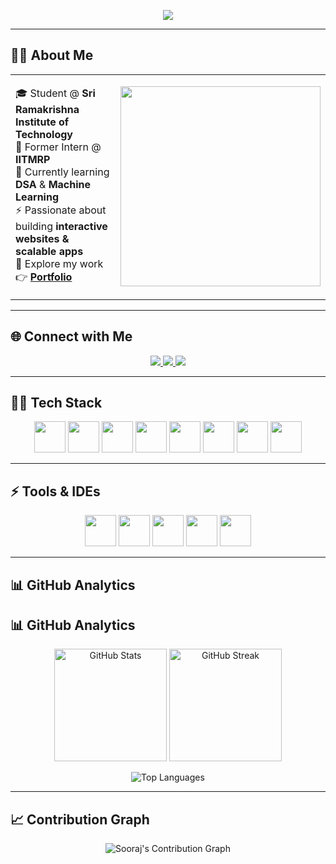 <p align="center">
  <img src="https://readme-typing-svg.herokuapp.com?font=Fira+Code&pause=1000&color=F75C7E&center=true&vCenter=true&width=500&lines=Hi+there+👋+I'm+Sooraj+R+Nair;Welcome+to+my+GitHub!">
</p>

---

## 👨‍💻 About Me  

<table>
<tr>
<td>

🎓 Student @ **Sri Ramakrishna Institute of Technology**  
💼 Former Intern @ **IITMRP**  
🌱 Currently learning **DSA** & **Machine Learning**  
⚡ Passionate about building **interactive websites & scalable apps**  
🔭 Explore my work 👉 [**Portfolio**](https://sooraj-me.github.io/portfolio/)  

</td>
<td>
  <img width="320" src="https://media.giphy.com/media/qgQUggAC3Pfv687qPC/giphy.gif">
</td>
</tr>
</table>

---

## 🌐 Connect with Me  

<p align="center">
  <a href="https://www.linkedin.com/in/sooraj-r-nair-38757925a" target="_blank">
    <img src="https://img.shields.io/badge/-LinkedIn-0077B5?style=for-the-badge&logo=linkedin&logoColor=white"/>
  </a>
  <a href="https://www.instagram.com/s_o_o_raj_04?igsh=aWwwYjBvOTJoZ2Vz" target="_blank">
    <img src="https://img.shields.io/badge/-Instagram-d62976?style=for-the-badge&logo=instagram&logoColor=white"/>
  </a>
  <a href="https://sooraj-me.github.io/portfolio/" target="_blank">
    <img src="https://img.shields.io/badge/-Portfolio-000000?style=for-the-badge&logo=vercel&logoColor=white"/>
  </a>
</p>

---

## 🧑‍💻 Tech Stack  

<p align="center">
  <img height="50" src="https://img.icons8.com/color/48/000000/python.png"/>
  <img height="50" src="https://img.icons8.com/color/48/000000/c-programming.png"/>
  <img height="50" src="https://img.icons8.com/color/48/000000/java-coffee-cup-logo.png"/>
  <img height="50" src="https://img.icons8.com/color/48/000000/html-5.png"/>
  <img height="50" src="https://img.icons8.com/color/48/000000/css3.png"/>
  <img height="50" src="https://img.icons8.com/color/48/000000/bootstrap.png"/>
  <img height="50" src="https://img.icons8.com/color/48/000000/javascript.png"/>
  <img height="50" src="https://img.icons8.com/color/48/000000/mysql-logo.png"/>
</p>  

---

## ⚡ Tools & IDEs  

<p align="center">
  <img height="50" src="https://img.icons8.com/color/48/000000/visual-studio-code-2019.png"/>
  <img height="50" src="https://img.icons8.com/color/48/000000/pycharm.png"/>
  <img height="50" src="https://img.icons8.com/color/480/notion--v1.png"/>
  <img height="50" src="https://img.shields.io/badge/Netlify-00C7B7?style=for-the-badge&logo=netlify&logoColor=white"/>
  <img height="50" src="https://img.icons8.com/glyph-neue/64/ffffff/github.png"/>
</p>  

---

## 📊 GitHub Analytics  



## 📊 GitHub Analytics  

<p align="center">
  <img src="https://github-readme-stats.vercel.app/api?username=sooraj-me&show_icons=true&theme=radical" alt="GitHub Stats" height="180"/>
  <img src="https://streak-stats.demolab.com?user=sooraj-me&theme=radical&hide_border=false" alt="GitHub Streak" height="180"/>
</p>

<p align="center">
  <img src="https://github-readme-stats.vercel.app/api/top-langs/?username=sooraj-me&layout=compact&theme=radical" alt="Top Languages"/>
</p>

---

## 📈 Contribution Graph  

<p align="center">
  <img src="https://github-readme-activity-graph.vercel.app/graph?username=sooraj-me&bg_color=0D1117&color=F75C7E&line=5BCDEC&point=FFFFFF&area=true&hide_border=true" alt="Sooraj's Contribution Graph"/>
</p>

</p>

